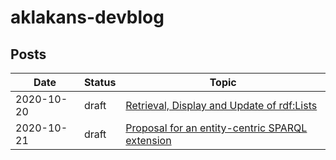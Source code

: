 # aklakans-devblog

## Posts

| Date       | Status | Topic                                                                                |
|------------|--------|--------------------------------------------------------------------------------------|
| 2020-10-20 | draft  | [Retrieval, Display and Update of rdf:Lists](2020-10-20-rdflist/README.md)           |
| 2020-10-21 | draft  | [Proposal for an entity-centric SPARQL extension ](2021-10-20-entityquery/README.md) |


